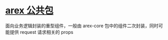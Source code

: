 # [arex 公共包](https://github.com/arextest/arex/tree/main/packages/arex-common)

面向业务逻辑封装的重型组件，一般由 arex-core 包中的组件二次封装，同时可能提供 request 请求相关的 props





